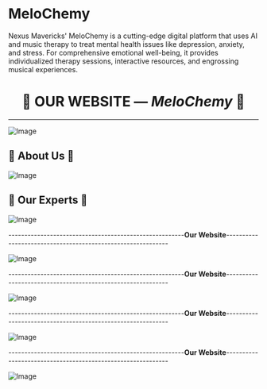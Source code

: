 # MeloChemy
Nexus Mavericks' MeloChemy is a cutting-edge digital platform that uses AI and music therapy to treat mental health issues like depression, anxiety, and stress.  For comprehensive emotional well-being, it provides individualized therapy sessions, interactive resources, and engrossing musical experiences.

<h1 align="center">🚀 OUR WEBSITE — <i>MeloChemy</i> 🚀</h1>

<hr>

![Image](https://github.com/user-attachments/assets/2ce304ee-edc7-47ba-9b09-a52676c4cb10)

<p align="center">

## 🌟 **About Us** 🌟

</p>

![Image](https://github.com/user-attachments/assets/189e391e-b6e0-4e83-bf19-63fdefef610d)

<p align="center">

## 🌟 **Our Experts** 🌟

</p>

![Image](https://github.com/user-attachments/assets/b7725679-0e78-4f0e-a8e1-89c128b1875b)

-------------------------------------------------------__**Our Website**__------------------------------------------------------------

![Image](https://github.com/user-attachments/assets/7dca306e-6cc5-4644-b9fe-66163e8c2f2a)

-------------------------------------------------------__**Our Website**__------------------------------------------------------------

![Image](https://github.com/user-attachments/assets/808965b4-359c-4cca-ba7e-6655e2eb0264)

-------------------------------------------------------__**Our Website**__------------------------------------------------------------

![Image](https://github.com/user-attachments/assets/417c8974-41c6-4163-96f4-c27d9829ff10)

-------------------------------------------------------__**Our Website**__------------------------------------------------------------

![Image](https://github.com/user-attachments/assets/5b0b1d1d-8d52-4e56-930e-ccbfd5265652)
